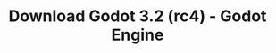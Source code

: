 ---
# Generated by /tools/generators/src/download_archive_generator !!! do not edit by hand !!!
title: 'Download Godot 3.2 (rc4) - Godot Engine'
type: 'download/archive'
name: '3.2'
flavor: 'rc4'
release_date: '2020-01-27T03:00:00-00:00'
release_notes: 'article/release-candidate-3-2-rc-4/'
primaryPlatforms:
  - 'android.apk'
  - 'macos.universal'
  - 'windows.64'
  - 'linux_server.headless.64'
  - 'web'
  - 'templates'
links:
  android.apk:
    name: 'android.apk'
    title: 'Android'
    caption: 'APK Universal (ARM64 + ARMv7 + x86_64 + x86)'
    tags:
      - 'APK download'
      - 'ARM64/v7'
      - 'x86 (64 & 32 bit)'
    hosts:
      github_builds:
        regular: 'https://github.com/godotengine/godot-builds/releases/download/3.2-rc4/Godot_v3.2-rc4_android_editor.apk'
        mono: '#'
      github:
        regular: 'https://github.com/godotengine/godot/releases/download/3.2-rc4/Godot_v3.2-rc4_android_editor.apk'
        mono: '#'
  macos.universal:
    name: 'macos.universal'
    title: 'macOS'
    caption: 'Universal (x86_64 + Silício da Apple)'
    tags:
      - 'Intel/Apple Silicon'
      - '64 bit'
    hosts:
      github_builds:
        regular: 'https://github.com/godotengine/godot-builds/releases/download/3.2-rc4/Godot_v3.2-rc4_osx.universal.zip'
        mono: 'https://github.com/godotengine/godot-builds/releases/download/3.2-rc4/Godot_v3.2-rc4_mono_osx.universal.zip'
      github:
        regular: 'https://github.com/godotengine/godot/releases/download/3.2-rc4/Godot_v3.2-rc4_osx.universal.zip'
        mono: 'https://github.com/godotengine/godot/releases/download/3.2-rc4/Godot_v3.2-rc4_mono_osx.universal.zip'
  windows.64:
    name: 'windows.64'
    title: 'Windows'
    caption: 'Padrão (x86_64)'
    tags:
      - '64 bit'
    hosts:
      github_builds:
        regular: 'https://github.com/godotengine/godot-builds/releases/download/3.2-rc4/Godot_v3.2-rc4_win64.exe.zip'
        mono: 'https://github.com/godotengine/godot-builds/releases/download/3.2-rc4/Godot_v3.2-rc4_mono_win64.zip'
      github:
        regular: 'https://github.com/godotengine/godot/releases/download/3.2-rc4/Godot_v3.2-rc4_win64.exe.zip'
        mono: 'https://github.com/godotengine/godot/releases/download/3.2-rc4/Godot_v3.2-rc4_mono_win64.zip'
  linux_server.headless.64:
    name: 'linux_server.headless.64'
    title: 'Linux Server'
    caption: 'Headless (x86_64)'
    tags:
      - '64 bit'
      - 'Headless'
    hosts:
      github_builds:
        regular: 'https://github.com/godotengine/godot-builds/releases/download/3.2-rc4/Godot_v3.2-rc4_linux_headless.64.zip'
        mono: 'https://github.com/godotengine/godot-builds/releases/download/3.2-rc4/Godot_v3.2-rc4_mono_linux_headless_64.zip'
      github:
        regular: 'https://github.com/godotengine/godot/releases/download/3.2-rc4/Godot_v3.2-rc4_linux_headless.64.zip'
        mono: 'https://github.com/godotengine/godot/releases/download/3.2-rc4/Godot_v3.2-rc4_mono_linux_headless_64.zip'
  web:
    name: 'web'
    title: 'Editor Web'
    caption: ''
    tags:
      - 'Self-hosted'
      - 'Cross-platform'
    hosts:
      github_builds:
        regular: 'https://github.com/godotengine/godot-builds/releases/download/3.2-rc4/Godot_v3.2-rc4_web_editor.zip'
        mono: '#'
      github:
        regular: 'https://github.com/godotengine/godot/releases/download/3.2-rc4/Godot_v3.2-rc4_web_editor.zip'
        mono: '#'
  linux.64:
    name: 'linux.64'
    title: 'Linux'
    caption: 'Padrão (x86_64)'
    tags:
      - '64 bit'
    hosts:
      github_builds:
        regular: 'https://github.com/godotengine/godot-builds/releases/download/3.2-rc4/Godot_v3.2-rc4_x11.64.zip'
        mono: 'https://github.com/godotengine/godot-builds/releases/download/3.2-rc4/Godot_v3.2-rc4_mono_x11_64.zip'
      github:
        regular: 'https://github.com/godotengine/godot/releases/download/3.2-rc4/Godot_v3.2-rc4_x11.64.zip'
        mono: 'https://github.com/godotengine/godot/releases/download/3.2-rc4/Godot_v3.2-rc4_mono_x11_64.zip'
  linux.32:
    name: 'linux.32'
    title: 'Linux'
    caption: 'Padrão (x86)'
    tags:
      - '32 bit'
    hosts:
      github_builds:
        regular: 'https://github.com/godotengine/godot-builds/releases/download/3.2-rc4/Godot_v3.2-rc4_x11.32.zip'
        mono: 'https://github.com/godotengine/godot-builds/releases/download/3.2-rc4/Godot_v3.2-rc4_mono_x11_32.zip'
      github:
        regular: 'https://github.com/godotengine/godot/releases/download/3.2-rc4/Godot_v3.2-rc4_x11.32.zip'
        mono: 'https://github.com/godotengine/godot/releases/download/3.2-rc4/Godot_v3.2-rc4_mono_x11_32.zip'
  windows.32:
    name: 'windows.32'
    title: 'Windows'
    caption: 'Padrão (x86)'
    tags:
      - '32 bit'
    hosts:
      github_builds:
        regular: 'https://github.com/godotengine/godot-builds/releases/download/3.2-rc4/Godot_v3.2-rc4_win32.exe.zip'
        mono: 'https://github.com/godotengine/godot-builds/releases/download/3.2-rc4/Godot_v3.2-rc4_mono_win32.zip'
      github:
        regular: 'https://github.com/godotengine/godot/releases/download/3.2-rc4/Godot_v3.2-rc4_win32.exe.zip'
        mono: 'https://github.com/godotengine/godot/releases/download/3.2-rc4/Godot_v3.2-rc4_mono_win32.zip'
  linux_server.64:
    name: 'linux_server.64'
    title: 'Servidor Linux'
    caption: 'Padrão (x86_64)'
    tags:
      - '64 bit'
    hosts:
      github_builds:
        regular: 'https://github.com/godotengine/godot-builds/releases/download/3.2-rc4/Godot_v3.2-rc4_linux_server.64.zip'
        mono: 'https://github.com/godotengine/godot-builds/releases/download/3.2-rc4/Godot_v3.2-rc4_mono_linux_server_64.zip'
      github:
        regular: 'https://github.com/godotengine/godot/releases/download/3.2-rc4/Godot_v3.2-rc4_linux_server.64.zip'
        mono: 'https://github.com/godotengine/godot/releases/download/3.2-rc4/Godot_v3.2-rc4_mono_linux_server_64.zip'
  aar_library:
    name: 'aar_library'
    title: 'Biblioteca de AAR'
    caption: ''
    tags:
      - 'Android plugins'
      - 'Java'
      - 'Kotlin'
    hosts:
      github_builds:
        regular: 'https://github.com/godotengine/godot-builds/releases/download/3.2-rc4/godot-lib.3.2.rc4.release.aar'
        mono: 'https://github.com/godotengine/godot-builds/releases/download/3.2-rc4/godot-lib.3.2.rc4.mono.release.aar'
      github:
        regular: 'https://github.com/godotengine/godot/releases/download/3.2-rc4/godot-lib.3.2.rc4.release.aar'
        mono: 'https://github.com/godotengine/godot/releases/download/3.2-rc4/godot-lib.3.2.rc4.mono.release.aar'
  templates:
    name: 'templates'
    title: 'Modelos de exportação'
    caption: ''
    tags:
      - 'Utilizado para exportar os seus jogos para todas as plataformas suportadas'
    hosts:
      github_builds:
        regular: 'https://github.com/godotengine/godot-builds/releases/download/3.2-rc4/Godot_v3.2-rc4_export_templates.tpz'
        mono: 'https://github.com/godotengine/godot-builds/releases/download/3.2-rc4/Godot_v3.2-rc4_mono_export_templates.tpz'
      github:
        regular: 'https://github.com/godotengine/godot/releases/download/3.2-rc4/Godot_v3.2-rc4_export_templates.tpz'
        mono: 'https://github.com/godotengine/godot/releases/download/3.2-rc4/Godot_v3.2-rc4_mono_export_templates.tpz'
---
